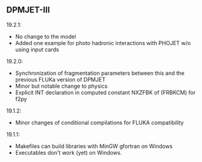 ## DPMJET-III

19.2.1:
- No change to the model
- Added one example for photo hadronic interactions with PHOJET w/o using input cards

19.2.0:
- Synchronization of fragmentation parameters between this and the previous FLUKa version of DPMJET
- Minor but notable change to physics
- Explicit INT declaration in computed constant NXZFBK of (FRBKCM) for f2py

19.1.2:
- Minor changes of conditional compilations for FLUKA compatibility 


19.1.1:
- Makefiles can build libraries with MinGW gfortran on Windows
- Executables don't work (yet) on Windows.